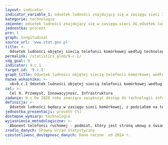 ```yaml
---
layout: indicator
indicator_variable_1: odsetek ludności znajdujący się w zasięgu sieci 3G,odsetek ludności znajdujący się w zasięgu sieci 4G/LTE
kategorie: technologie
zmienne: odsetek ludności znajdujący się w zasięgu sieci 3G,odsetek ludności znajdujący się w zasięgu sieci 4G/LTE
jednostka: procent
pre: 1
graph: longitudinal
source_url: 'www.stat.gov.pl'
title: >-
  Odsetek ludności objętej siecią telefonii komórkowej według technologii
permalink: /statistics_glob/9-c-1/
sdg_goal: 9
indicator: 9.c.1
target_id: '9.c.1'
graph_title: Odsetek ludności objętej siecią telefonii komórkowej według technologii
nazwa_wskaznika: >-
  <b>9.c.1 Odsetek ludności objętej siecią telefonii komórkowej według technologii</b>
cel: >-
  Cel 9. Przemysł, Innowacyjność, Infrastruktura
zadanie: 9.c Do 2020 roku znacząco zwiększyć dostęp do technologii informacyjnych i komunikacyjnych oraz dążyć do zapewnienia przystępnego i powszechnego dostępu do Internetu w krajach najmniej rozwiniętych.
definicja: >-
  Odsetek ludności będący w zasięgu sieci komórkowej, z podziałem na technologie, odnosi się do odsetka mieszkańców żyjących w zasięgu sygnału telefonii ruchomej (komórkowej), niezależnie od tego czy są oni abonentami albo użytkownikami. Wskaźnik ten stanowi iloraz liczby mieszkańców w zasięgu danej technologii telefonii ruchomej (komórkowej) do ogólnej liczby ludności pomnożony przez 100.
jednostka_prezentacji: procent [%]
dostepne_wymiary: technologie
wyjasnienia_metodologiczne: >-
  Abonent telefonii ruchomej - podmiot, który jest stroną umowy o świadczenie usług telekomunikacyjnych zawartej z dostawcą publicznie dostępnych usług telekomunikacyjnych. Pojęciem tym objęci są również użytkownicy tzw. pre-paid.
zrodlo_danych: Główny Urząd Statystyczny
czestotliwosc_dostępnosc_danych: Dane roczne  od 2014 r.
---
```

